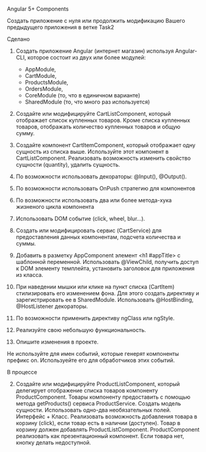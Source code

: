 Angular 5+ Components

Создать приложение с нуля или продолжить модификацию Вашего предыдущего приложения в ветке Task2

Сделано

1. Создать приложение Angular (интернет магазин) используя Angular-CLI, которое состоит из двух или более модулей:
    - AppModule, 
    - CartModule, 
    - ProductsModule, 
    - OrdersModule, 
    - CoreModule    (то, что в единичном варианте)
    - SharedModule (то, что много раз используется)
   
3. Создайте или модифицируйте CartListComponent, который отображает список купленных товаров. 
   Кроме списка купленных товаров, отображать количество купленных товаров и общую сумму.

4. Создайте компонент СartItemComponent, который отображает одну сущность из списка выше. 
   Используйте этот компонент в CartListComponent. 
   Реализовать возможность изменить свойство сущности (quantity), удалить сущность.

5. По возможности использовать декораторы: @Input(), @Output().

6. По возможности использовать OnPush стратегию для компонентов

7. По возможности использовать два или более метода-хука жизненого цикла компонента

8. Использовать DOM событие (click, wheel, blur...).

9. Создать или модифицировать сервис (CartService) для предоставления данных компонентам, подсчета количества и суммы.

10. Добавить в разметку AppComponent элемент <h1 #appTitle></h1> с шаблонной переменной.
    Использовать @ViewChild, получить доступ к DOM элементу темплейта, установить заголовок для приложения из класса.

11. При наведении мышки или клике на пункт списка (CartItem) стилизировать его изменением фона. 
    Для этого создать директиву и зарегистрировать ее в SharedModule.
    Использовать @HostBinding, @HostListener декораторы.

12. По возможности применить директиву ngClass или ngStyle. 

13. Реализуйте свою небольшую функциональность.

14. Опишите изменения в проекте. 

Не используйте для имен событий, которые генерят компоненты префикс on. 
Используейте его для обработчиков этих событий.

В процессе 

2. Создайте или модифицируйте ProductListComponent, который делегирует отображение списка товаров
   компоненту ProductComponent. Товары компоненту предоставить с помощью метода getProducts() сервиса ProductService.
   Создать модель сущности. Использовать одно-два необязательных полей. Интерфейс + Класс. 
   Реализовать возможность добавления товара в корзину (click), если товар есть в наличии (доступен). 
   Товар в корзину должен добавлять ProductListComponent. ProductComponent реализовать как презентационный компонент.
   Если товара нет, кнопку делать недоступной. 